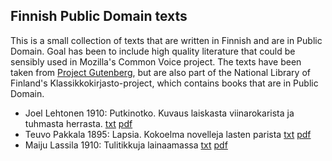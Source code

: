 ## Finnish Public Domain texts

This is a small collection of texts that are written in Finnish and are in Public Domain. Goal has been to include high quality literature that could be sensibly used in Mozilla's Common Voice project. The texts have been taken from [Project Gutenberg](http://www.gutenberg.org/), but are also part of the National Library of Finland's Klassikkokirjasto-project, which contains books that are in Public Domain.

- Joel Lehtonen 1910: Putkinotko. Kuvaus laiskasta viinarokarista ja tuhmasta herrasta. [txt](http://www.gutenberg.org/cache/epub/39261/pg39261.txt) [pdf](http://urn.fi/URN:NBN:fi-fd2010-00000385)
- Teuvo Pakkala 1895: Lapsia. Kokoelma novelleja lasten parista [txt](http://www.gutenberg.org/cache/epub/13338/pg13338.txt) [pdf](http://urn.fi/URN:NBN:fi-fd2010-00000565)
- Maiju Lassila 1910: Tulitikkuja lainaamassa [txt](http://www.gutenberg.org/cache/epub/10927/pg10927.txt) [pdf](http://urn.fi/URN:NBN:fi-fd2010-00000219)

